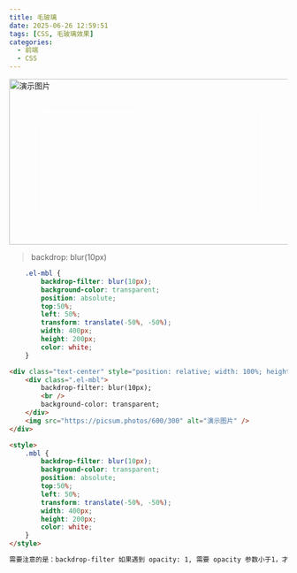 ```yaml
---
title: 毛玻璃
date: 2025-06-26 12:59:51
tags: [CSS, 毛玻璃效果]
categories:
  - 前端
  - CSS
---
```


<style>
    .el-mbl {
        backdrop-filter: blur(10px);
        background-color: transparent;
        position: absolute;
        top:50%;
        left: 50%;
        transform: translate(-50%, -50%);
        width: 400px;
        height: 200px;
        color: white;
    }
</style>

<div id="css-mbl" class="text-center" style="position: relative; width: 100%; height: 300px;">
    <div class="el-mbl d-flex align-center justify-center">
        backdrop-filter: blur(10px);
        <br />
        background-color: transparent;
    </div>
    <img src="https://picsum.photos/600/300" alt="演示图片" style="width: 600px; height: 300px" class="skeleton"/>
</div>

> backdrop: blur(10px)

```css
    .el-mbl {
        backdrop-filter: blur(10px);
        background-color: transparent;
        position: absolute;
        top:50%;
        left: 50%;
        transform: translate(-50%, -50%);
        width: 400px;
        height: 200px;
        color: white;
    }
```

<!--more-->

```html
<div class="text-center" style="position: relative; width: 100%; height: 300px">
    <div class=".el-mbl">
        backdrop-filter: blur(10px);
        <br />
        background-color: transparent;
    </div>
    <img src="https://picsum.photos/600/300" alt="演示图片" />
</div>

<style>
    .mbl {
        backdrop-filter: blur(10px);
        background-color: transparent;
        position: absolute;
        top:50%;
        left: 50%;
        transform: translate(-50%, -50%);
        width: 400px;
        height: 200px;
        color: white;
    }
</style>

需要注意的是：backdrop-filter 如果遇到 opacity: 1, 需要 opacity 参数小于1，才能看到效果

```